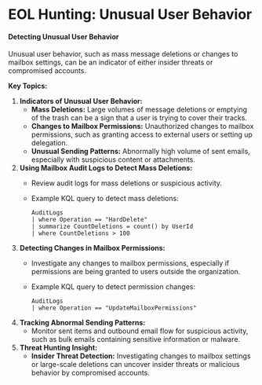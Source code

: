 # EOL Hunting: Unusual User Behavior

#### **Detecting Unusual User Behavior**

Unusual user behavior, such as mass message deletions or changes to mailbox settings, can be an indicator of either insider threats or compromised accounts.

**Key Topics:**

1. **Indicators of Unusual User Behavior:**
   * **Mass Deletions:** Large volumes of message deletions or emptying of the trash can be a sign that a user is trying to cover their tracks.
   * **Changes to Mailbox Permissions:** Unauthorized changes to mailbox permissions, such as granting access to external users or setting up delegation.
   * **Unusual Sending Patterns:** Abnormally high volume of sent emails, especially with suspicious content or attachments.
2. **Using Mailbox Audit Logs to Detect Mass Deletions:**
   * Review audit logs for mass deletions or suspicious activity.
   *   Example KQL query to detect mass deletions:

       ```kusto
       AuditLogs 
       | where Operation == "HardDelete"
       | summarize CountDeletions = count() by UserId
       | where CountDeletions > 100
       ```
3. **Detecting Changes in Mailbox Permissions:**
   * Investigate any changes to mailbox permissions, especially if permissions are being granted to users outside the organization.
   *   Example KQL query to detect permission changes:

       ```kusto
       AuditLogs
       | where Operation == "UpdateMailboxPermissions"
       ```
4. **Tracking Abnormal Sending Patterns:**
   * Monitor sent items and outbound email flow for suspicious activity, such as bulk emails containing sensitive information or malware.
5. **Threat Hunting Insight:**
   * **Insider Threat Detection:** Investigating changes to mailbox settings or large-scale deletions can uncover insider threats or malicious behavior by compromised accounts.
